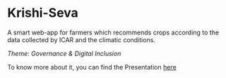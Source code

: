 # Krishi-Seva
A smart web-app for farmers which recommends crops according to the data collected by ICAR and the climatic conditions.

_Theme_:  *Governance & Digital Inclusion*

To know more about it, you can find the Presentation [here](https://github.com/aksh98/Krishi-Seva/blob/master/krishi.pdf)   
